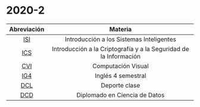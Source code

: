 # 2020-2

| **Abreviación** | **Materia**    |
| :---: | :-----------------------: |
| [ISI](ISI/ISI_notes/ISI_notes.md)   | Introducción a los Sistemas Inteligentes  |
|	[ICS](ICS/ICS_notes/ICS_notes.md)		| Introducción a la Criptografía y a la Seguridad de la Información	|
| [CVI](CVI/CVI_notes/CVI_notes.md)  | Computación Visual    |
| [IG4](IG4/IG4_notes/IG4_notes.md)   | Inglés 4 semestral   |
| [DCL](DCL/DCL_notes/DCL_notes.md)  | Deporte clase |
| [DCD](DCD/summary.md)   | Diplomado en Ciencia de Datos |